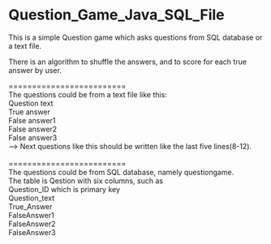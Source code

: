 # Question_Game_Java_SQL_File
This is a simple Question game which asks questions from SQL database or a text file.

There is an algorithm to shuffle the answers, and to score for each true answer by user.

=========================
<br>The questions could be from a text file like this:
<br>Question text
<br>True answer
<br>False answer1
<br>False answer2
<br>False answer3
<br>--> Next questions like this should be written like the last five lines(8-12).
<br>
<br>=========================
<br>The questions could be from SQL database, namely questiongame.
<br>The table is Qestion with six columns, such as <br>Question_ID which is primary key
                                               <br>Question_text
                                              <br> True_Answer
                                              <br> FalseAnswer1
                                              <br> FalseAnswer2
                                              <br> FalseAnswer3

